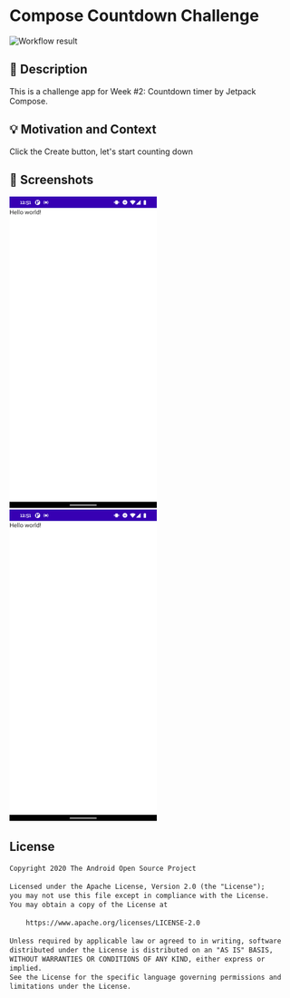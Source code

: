 # Compose Countdown Challenge

<!--- Replace <OWNER> with your Github Username and <REPOSITORY> with the name of your repository. -->
<!--- You can find both of these in the url bar when you open your repository in github. -->
![Workflow result](https://github.com/aiLvXuan/ComposeCountdownChallenge/workflows/Check/badge.svg)


## :scroll: Description
<!--- Describe your app in one or two sentences -->
This is a challenge app for Week #2: Countdown timer by Jetpack Compose.



## :bulb: Motivation and Context
<!--- Optionally point readers to interesting parts of your submission. -->
<!--- What are you especially proud of? -->
Click the Create button, let's start counting down

## :camera_flash: Screenshots
<!-- You can add more screenshots here if you like -->
<img src="/results/screenshot_1.png" width="260">&emsp;<img src="/results/screenshot_2.png" width="260">

## License
```
Copyright 2020 The Android Open Source Project

Licensed under the Apache License, Version 2.0 (the "License");
you may not use this file except in compliance with the License.
You may obtain a copy of the License at

    https://www.apache.org/licenses/LICENSE-2.0

Unless required by applicable law or agreed to in writing, software
distributed under the License is distributed on an "AS IS" BASIS,
WITHOUT WARRANTIES OR CONDITIONS OF ANY KIND, either express or implied.
See the License for the specific language governing permissions and
limitations under the License.
```